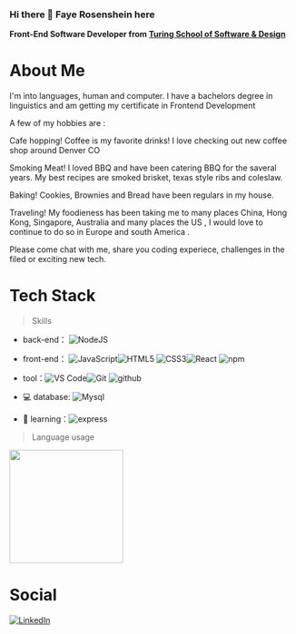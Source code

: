 ### Hi there 👋 Faye Rosenshein here

<b>Front-End Software Developer from <a href="https://turing.edu/">Turing School of Software & Design</a></b>


<!--
**FayeRosenshein/FayeRosenshein** is a ✨ _special_ ✨ repository because its `README.md` (this file) appears on your GitHub profile.

Here are some ideas to get you started:

- 🔭 I’m currently working on ...
- 🌱 I’m currently learning ...
- 👯 I’m looking to collaborate on ...
- 🤔 I’m looking for help with ...
- 💬 Ask me about ...
- 📫 How to reach me: ...
- 😄 Pronouns: ...
- ⚡ Fun fact: ...
-->



# About Me

I'm into languages, human and computer. I have a bachelors degree in linguistics and am getting my certificate in Frontend Development 

A few of my hobbies are :

Cafe hopping! Coffee is my favorite drinks! I love checking out new coffee shop around Denver CO

Smoking Meat! I loved BBQ and have been catering BBQ for the saveral years. My best recipes are smoked brisket, texas style ribs and coleslaw.

Baking! Cookies, Brownies and Bread have been regulars in my house. 

Traveling! My foodieness has been taking me to many places China, Hong Kong, Singapore, Australia and many places the US , I would love to continue to do so in Europe and south America . 

Please come chat with me, share you coding experiece, challenges in the filed or exciting new tech. 

# Tech Stack

> Skills

- back-end： ![NodeJS](https://img.shields.io/badge/-NodeJS-gray?style=flat-circle&logo=nodedotjs)

- front-end： ![JavaScript](https://img.shields.io/badge/-JavaScript-white?style=flat-circle&logo=javascript)![HTML5](https://img.shields.io/badge/-HTML5-lightblue?style=flat-circle&logo=html5) ![CSS3](https://img.shields.io/badge/-CSS3-yellow?style=flat-circle&logo=css3)![React](https://img.shields.io/badge/-React-lightgray?style=flat-circle&logo=React) ![npm](https://img.shields.io/badge/NPM-%23CB3837.svg?style=for-the-badge&logo=npm&logoColor=white)

- tool：![VS Code](https://img.shields.io/badge/-VSCode-blue?style=flat-circle&logo=VSCode)![Git](https://img.shields.io/badge/-Git-yellow?style=flat-circle&logo=git) ![github](https://img.shields.io/badge/GitHub-white?style=flat-circle&logo=github&logoColor=blue)

- 💻 database: ![Mysql](https://img.shields.io/badge/-Mysql-white?style=flat-circle&logo=mysql)

- 🌱 learning：![express](https://img.shields.io/badge/express.js-%23404d59.svg?style=flat-circle&logo=express&logoColor=%2361DAFB)
  

> Language usage
<div align="left">
    <img height="200px" src="https://github-readme-stats.vercel.app/api/top-langs/?username=pattpjy&layout=compact"/>
</div>


# Social

[![LinkedIn](https://img.shields.io/badge/LinkedIn-0077B5??style=social&logo=linkedin&logoColor=white)](https://www.linkedin.com/in/pattsookmark/)
